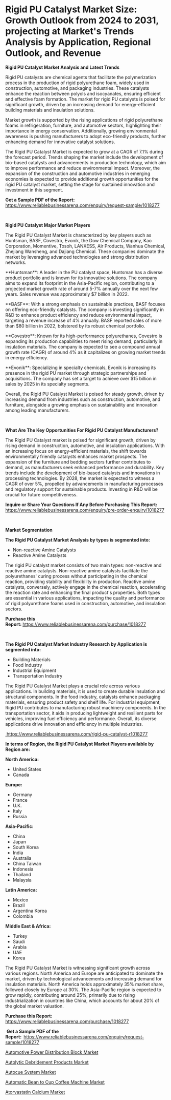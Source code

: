 <p><h1>Rigid PU Catalyst Market Size: Growth Outlook from 2024 to 2031, projecting at Market's Trends Analysis by Application, Regional Outlook, and Revenue</h1></p><p><strong>Rigid PU Catalyst Market Analysis and Latest Trends</strong></p>
<p><p>Rigid PU catalysts are chemical agents that facilitate the polymerization process in the production of rigid polyurethane foam, widely used in construction, automotive, and packaging industries. These catalysts enhance the reaction between polyols and isocyanates, ensuring efficient and effective foam formation. The market for rigid PU catalysts is poised for significant growth, driven by an increasing demand for energy-efficient building materials and insulation solutions.</p><p>Market growth is supported by the rising applications of rigid polyurethane foams in refrigeration, furniture, and automotive sectors, highlighting their importance in energy conservation. Additionally, growing environmental awareness is pushing manufacturers to adopt eco-friendly products, further enhancing demand for innovative catalyst solutions.</p><p>The Rigid PU Catalyst Market is expected to grow at a CAGR of 7.1% during the forecast period. Trends shaping the market include the development of bio-based catalysts and advancements in production technology, which aim to improve performance and reduce environmental impact. Moreover, the expansion of the construction and automotive industries in emerging economies is expected to provide additional growth opportunities for the rigid PU catalyst market, setting the stage for sustained innovation and investment in this segment.</p></p>
<p><strong>Get a Sample PDF of the Report:&nbsp;</strong> <a href="https://www.reliablebusinessarena.com/enquiry/request-sample/1018277?utm_campaign=1841&utm_medium=2&utm_source=Github&utm_content=ia&utm_term=26122024&utm_id=rigid-pu-catalyst">https://www.reliablebusinessarena.com/enquiry/request-sample/1018277</a></p>
<p>&nbsp;</p>
<p><strong>Rigid PU Catalyst Major Market Players</strong></p>
<p><p>The Rigid PU Catalyst Market is characterized by key players such as Huntsman, BASF, Covestro, Evonik, the Dow Chemical Company, Kao Corporation, Momentive, Tosoh, LANXESS, Air Products, Wanhua Chemical, Zhejiang Wansheng, and Dajiang Chemical. These companies dominate the market by leveraging advanced technologies and strong distribution networks.</p><p>**Huntsman**: A leader in the PU catalyst space, Huntsman has a diverse product portfolio and is known for its innovative solutions. The company aims to expand its footprint in the Asia-Pacific region, contributing to a projected market growth rate of around 5-7% annually over the next few years. Sales revenue was approximately $7 billion in 2022.</p><p>**BASF**: With a strong emphasis on sustainable practices, BASF focuses on offering eco-friendly catalysts. The company is investing significantly in R&D to enhance product efficiency and reduce environmental impact, targeting a revenue increase of 4% annually. BASF reported sales of more than $80 billion in 2022, bolstered by its robust chemical portfolio.</p><p>**Covestro**: Known for its high-performance polyurethanes, Covestro is expanding its production capabilities to meet rising demand, particularly in insulation materials. The company is expected to see a compound annual growth rate (CAGR) of around 4% as it capitalizes on growing market trends in energy efficiency.</p><p>**Evonik**: Specializing in specialty chemicals, Evonik is increasing its presence in the rigid PU market through strategic partnerships and acquisitions. The company has set a target to achieve over $15 billion in sales by 2025 in its specialty segments.</p><p>Overall, the Rigid PU Catalyst Market is poised for steady growth, driven by increasing demand from industries such as construction, automotive, and furniture, alongside a growing emphasis on sustainability and innovation among leading manufacturers.</p></p>
<p>&nbsp;</p>
<p><strong>What Are The Key Opportunities For Rigid PU Catalyst Manufacturers?</strong></p>
<p><p>The Rigid PU Catalyst market is poised for significant growth, driven by rising demand in construction, automotive, and insulation applications. With an increasing focus on energy-efficient materials, the shift towards environmentally friendly catalysts enhances market prospects. The expansion of the furniture and bedding sectors further contributes to demand, as manufacturers seek enhanced performance and durability. Key trends include the development of bio-based catalysts and innovations in processing technologies. By 2028, the market is expected to witness a CAGR of over 5%, propelled by advancements in manufacturing processes and regulatory support for sustainable products. Investing in R&D will be crucial for future competitiveness.</p></p>
<p><strong>Inquire or Share Your Questions If Any Before Purchasing This Report:</strong> <a href="https://www.reliablebusinessarena.com/enquiry/pre-order-enquiry/1018277?utm_campaign=1841&utm_medium=2&utm_source=Github&utm_content=ia&utm_term=26122024&utm_id=rigid-pu-catalyst">https://www.reliablebusinessarena.com/enquiry/pre-order-enquiry/1018277</a></p>
<p>&nbsp;</p>
<p><strong>Market Segmentation</strong></p>
<p><strong>The Rigid PU Catalyst Market Analysis by types is segmented into:</strong></p>
<p><ul><li>Non-reactive Amine Catalysts</li><li>Reactive Amine Catalysts</li></ul></p>
<p><p>The rigid PU catalyst market consists of two main types: non-reactive and reactive amine catalysts. Non-reactive amine catalysts facilitate the polyurethanes' curing process without participating in the chemical reaction, providing stability and flexibility in production. Reactive amine catalysts, conversely, actively engage in the chemical reaction, accelerating the reaction rate and enhancing the final product's properties. Both types are essential in various applications, impacting the quality and performance of rigid polyurethane foams used in construction, automotive, and insulation sectors.</p></p>
<p><strong>Purchase this Report:&nbsp;</strong><a href="https://www.reliablebusinessarena.com/purchase/1018277?utm_campaign=1841&utm_medium=2&utm_source=Github&utm_content=ia&utm_term=26122024&utm_id=rigid-pu-catalyst">https://www.reliablebusinessarena.com/purchase/1018277</a></p>
<p>&nbsp;</p>
<p><strong>The Rigid PU Catalyst Market Industry Research by Application is segmented into:</strong></p>
<p><ul><li>Building Materials</li><li>Food Industry</li><li>Industrial Equipment</li><li>Transportation Industry</li></ul></p>
<p><p>The Rigid PU Catalyst Market plays a crucial role across various applications. In building materials, it is used to create durable insulation and structural components. In the food industry, catalysts enhance packaging materials, ensuring product safety and shelf life. For industrial equipment, Rigid PU contributes to manufacturing robust machinery components. In the transportation sector, it aids in producing lightweight and resilient parts for vehicles, improving fuel efficiency and performance. Overall, its diverse applications drive innovation and efficiency in multiple industries.</p></p>
<p><a href="https://www.reliablebusinessarena.com/rigid-pu-catalyst-r1018277?utm_campaign=1841&utm_medium=2&utm_source=Github&utm_content=ia&utm_term=26122024&utm_id=rigid-pu-catalyst">&nbsp;https://www.reliablebusinessarena.com/rigid-pu-catalyst-r1018277</a></p>
<p><strong>In terms of Region, the Rigid PU Catalyst Market Players available by Region are:</strong></p>
<p>
    <p> <strong> North America: </strong>
        <ul>
            <li>United States</li>
            <li>Canada</li>
        </ul>
        </p> 
    <p> <strong> Europe: </strong>
        <ul>
            <li>Germany</li>
            <li>France</li>
            <li>U.K.</li>
            <li>Italy</li>
            <li>Russia</li>
        </ul>
        </p> 
    <p> <strong> Asia-Pacific: </strong>
        <ul>
            <li>China</li>
            <li>Japan</li>
            <li>South Korea</li>
            <li>India</li>
            <li>Australia</li>
            <li>China Taiwan</li>
            <li>Indonesia</li>
            <li>Thailand</li>
            <li>Malaysia</li>
        </ul>
        </p> 
    <p> <strong> Latin America: </strong>
        <ul>
            <li>Mexico</li>
            <li>Brazil</li>
            <li>Argentina Korea</li>
            <li>Colombia</li>
        </ul>
        </p> 
    <p> <strong> Middle East & Africa: </strong>
        <ul>
            <li>Turkey</li>
            <li>Saudi</li>
            <li>Arabia</li>
            <li>UAE</li>
            <li>Korea</li>
        </ul>
    </p>
    </p>
<p><p>The Rigid PU Catalyst Market is witnessing significant growth across various regions. North America and Europe are anticipated to dominate the market, driven by technological advancements and increasing demand for insulation materials. North America holds approximately 35% market share, followed closely by Europe at 30%. The Asia-Pacific region is expected to grow rapidly, contributing around 25%, primarily due to rising industrialization in countries like China, which accounts for about 20% of the global market valuation.</p></p>
<p><strong>Purchase this Report: </strong><a href="https://www.reliablebusinessarena.com/purchase/1018277?utm_campaign=1841&utm_medium=2&utm_source=Github&utm_content=ia&utm_term=26122024&utm_id=rigid-pu-catalyst">https://www.reliablebusinessarena.com/purchase/1018277</a></p>
<p>&nbsp;<strong>Get a Sample PDF of the Report:&nbsp;&nbsp;</strong><a href="https://www.reliablebusinessarena.com/enquiry/request-sample/1018277?utm_campaign=1841&utm_medium=2&utm_source=Github&utm_content=ia&utm_term=26122024&utm_id=rigid-pu-catalyst">https://www.reliablebusinessarena.com/enquiry/request-sample/1018277</a></p>
<p><strong></strong></p>
<p><p><a href="https://www.linkedin.com/pulse/a-mkt-nova-vc8zf?utm_campaign=1841&utm_medium=2&utm_source=Github&utm_content=ia&utm_term=26122024&utm_id=rigid-pu-catalyst">Automotive Power Distribution Block Market</a></p><p><a href="https://www.linkedin.com/pulse/revenue-projections-autolytic-debridement-products-market-97-cagr-uxe8c?utm_campaign=1841&utm_medium=2&utm_source=Github&utm_content=ia&utm_term=26122024&utm_id=rigid-pu-catalyst">Autolytic Debridement Products Market</a></p><p><a href="https://www.linkedin.com/pulse/a-mkt-nova-vc8zf?utm_campaign=1841&utm_medium=2&utm_source=Github&utm_content=ia&utm_term=26122024&utm_id=rigid-pu-catalyst">Autocue System Market</a></p><p><a href="https://www.linkedin.com/pulse/a-mkt-nova-vc8zf?utm_campaign=1841&utm_medium=2&utm_source=Github&utm_content=ia&utm_term=26122024&utm_id=rigid-pu-catalyst">Automatic Bean to Cup Coffee Machine Market</a></p><p><a href="https://www.linkedin.com/pulse/global-atorvastatin-calcium-market-analysis-2024-2031-average-gelcf?utm_campaign=1841&utm_medium=2&utm_source=Github&utm_content=ia&utm_term=26122024&utm_id=rigid-pu-catalyst">Atorvastatin Calcium Market</a></p></p>
